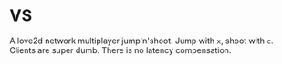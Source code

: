 # VS

A love2d network multiplayer jump'n'shoot.
Jump with `x`, shoot with `c`.
Clients are super dumb.
There is no latency compensation.
